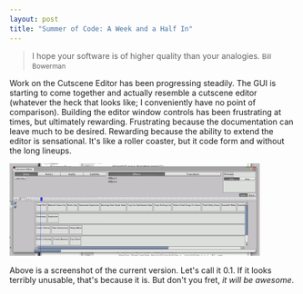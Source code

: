 ```yaml
---
layout: post
title: "Summer of Code: A Week and a Half In"
---
```


> I hope your software is of higher quality than your analogies.
> <small>Bill Bowerman</small>

Work on the Cutscene Editor has been progressing steadily. The GUI is starting to come together and actually resemble a cutscene editor (whatever the heck that looks like; I conveniently have no point of comparison). Building the editor window controls has been frustrating at times, but ultimately rewarding. Frustrating because the documentation can leave much to be desired. Rewarding because the ability to extend the editor is sensational. It's like a roller coaster, but it code form and without the long lineups.

<a href="/img/cutscene_editor_0.1.png"><img src="/img/cutscene_editor_0.1_small.png" alt="Cutscene Editor 0.1" /></a>

Above is a screenshot of the current version. Let's call it 0.1. If it looks terribly unusable, that's because it is. But don't you fret, *it will be awesome*.
